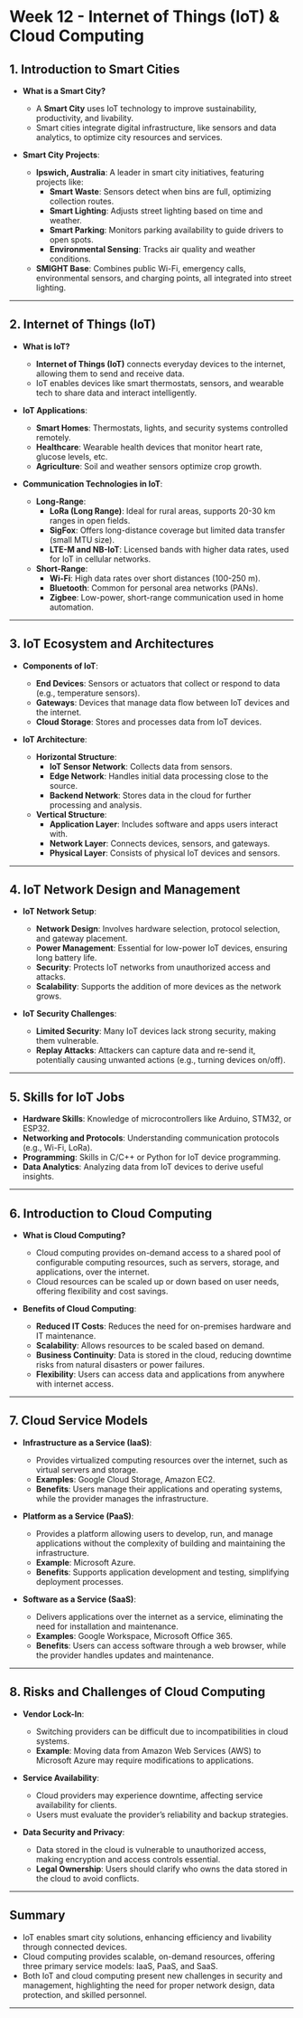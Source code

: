 # Week 12 - Internet of Things (IoT) & Cloud Computing

## 1. Introduction to Smart Cities
- **What is a Smart City?**
  - A **Smart City** uses IoT technology to improve sustainability, productivity, and livability.
  - Smart cities integrate digital infrastructure, like sensors and data analytics, to optimize city resources and services.

- **Smart City Projects**:
  - **Ipswich, Australia**: A leader in smart city initiatives, featuring projects like:
    - **Smart Waste**: Sensors detect when bins are full, optimizing collection routes.
    - **Smart Lighting**: Adjusts street lighting based on time and weather.
    - **Smart Parking**: Monitors parking availability to guide drivers to open spots.
    - **Environmental Sensing**: Tracks air quality and weather conditions.
  - **SMIGHT Base**: Combines public Wi-Fi, emergency calls, environmental sensors, and charging points, all integrated into street lighting.

---

## 2. Internet of Things (IoT)
- **What is IoT?**
  - **Internet of Things (IoT)** connects everyday devices to the internet, allowing them to send and receive data.
  - IoT enables devices like smart thermostats, sensors, and wearable tech to share data and interact intelligently.

- **IoT Applications**:
  - **Smart Homes**: Thermostats, lights, and security systems controlled remotely.
  - **Healthcare**: Wearable health devices that monitor heart rate, glucose levels, etc.
  - **Agriculture**: Soil and weather sensors optimize crop growth.

- **Communication Technologies in IoT**:
  - **Long-Range**:
    - **LoRa (Long Range)**: Ideal for rural areas, supports 20-30 km ranges in open fields.
    - **SigFox**: Offers long-distance coverage but limited data transfer (small MTU size).
    - **LTE-M and NB-IoT**: Licensed bands with higher data rates, used for IoT in cellular networks.
  - **Short-Range**:
    - **Wi-Fi**: High data rates over short distances (100-250 m).
    - **Bluetooth**: Common for personal area networks (PANs).
    - **Zigbee**: Low-power, short-range communication used in home automation.

---

## 3. IoT Ecosystem and Architectures
- **Components of IoT**:
  - **End Devices**: Sensors or actuators that collect or respond to data (e.g., temperature sensors).
  - **Gateways**: Devices that manage data flow between IoT devices and the internet.
  - **Cloud Storage**: Stores and processes data from IoT devices.

- **IoT Architecture**:
  - **Horizontal Structure**:
    - **IoT Sensor Network**: Collects data from sensors.
    - **Edge Network**: Handles initial data processing close to the source.
    - **Backend Network**: Stores data in the cloud for further processing and analysis.
  - **Vertical Structure**:
    - **Application Layer**: Includes software and apps users interact with.
    - **Network Layer**: Connects devices, sensors, and gateways.
    - **Physical Layer**: Consists of physical IoT devices and sensors.

---

## 4. IoT Network Design and Management
- **IoT Network Setup**:
  - **Network Design**: Involves hardware selection, protocol selection, and gateway placement.
  - **Power Management**: Essential for low-power IoT devices, ensuring long battery life.
  - **Security**: Protects IoT networks from unauthorized access and attacks.
  - **Scalability**: Supports the addition of more devices as the network grows.

- **IoT Security Challenges**:
  - **Limited Security**: Many IoT devices lack strong security, making them vulnerable.
  - **Replay Attacks**: Attackers can capture data and re-send it, potentially causing unwanted actions (e.g., turning devices on/off).

---

## 5. Skills for IoT Jobs
- **Hardware Skills**: Knowledge of microcontrollers like Arduino, STM32, or ESP32.
- **Networking and Protocols**: Understanding communication protocols (e.g., Wi-Fi, LoRa).
- **Programming**: Skills in C/C++ or Python for IoT device programming.
- **Data Analytics**: Analyzing data from IoT devices to derive useful insights.

---

## 6. Introduction to Cloud Computing
- **What is Cloud Computing?**
  - Cloud computing provides on-demand access to a shared pool of configurable computing resources, such as servers, storage, and applications, over the internet.
  - Cloud resources can be scaled up or down based on user needs, offering flexibility and cost savings.

- **Benefits of Cloud Computing**:
  - **Reduced IT Costs**: Reduces the need for on-premises hardware and IT maintenance.
  - **Scalability**: Allows resources to be scaled based on demand.
  - **Business Continuity**: Data is stored in the cloud, reducing downtime risks from natural disasters or power failures.
  - **Flexibility**: Users can access data and applications from anywhere with internet access.

---

## 7. Cloud Service Models
- **Infrastructure as a Service (IaaS)**:
  - Provides virtualized computing resources over the internet, such as virtual servers and storage.
  - **Examples**: Google Cloud Storage, Amazon EC2.
  - **Benefits**: Users manage their applications and operating systems, while the provider manages the infrastructure.

- **Platform as a Service (PaaS)**:
  - Provides a platform allowing users to develop, run, and manage applications without the complexity of building and maintaining the infrastructure.
  - **Example**: Microsoft Azure.
  - **Benefits**: Supports application development and testing, simplifying deployment processes.

- **Software as a Service (SaaS)**:
  - Delivers applications over the internet as a service, eliminating the need for installation and maintenance.
  - **Examples**: Google Workspace, Microsoft Office 365.
  - **Benefits**: Users can access software through a web browser, while the provider handles updates and maintenance.

---

## 8. Risks and Challenges of Cloud Computing
- **Vendor Lock-In**:
  - Switching providers can be difficult due to incompatibilities in cloud systems.
  - **Example**: Moving data from Amazon Web Services (AWS) to Microsoft Azure may require modifications to applications.

- **Service Availability**:
  - Cloud providers may experience downtime, affecting service availability for clients.
  - Users must evaluate the provider’s reliability and backup strategies.

- **Data Security and Privacy**:
  - Data stored in the cloud is vulnerable to unauthorized access, making encryption and access controls essential.
  - **Legal Ownership**: Users should clarify who owns the data stored in the cloud to avoid conflicts.

---

## Summary
- IoT enables smart city solutions, enhancing efficiency and livability through connected devices.
- Cloud computing provides scalable, on-demand resources, offering three primary service models: IaaS, PaaS, and SaaS.
- Both IoT and cloud computing present new challenges in security and management, highlighting the need for proper network design, data protection, and skilled personnel.

---

